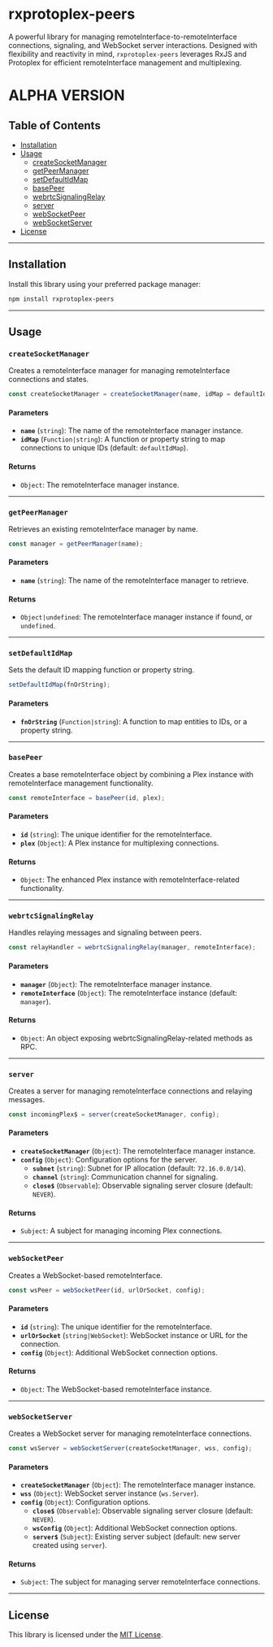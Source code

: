 # rxprotoplex-peers

A powerful library for managing remoteInterface-to-remoteInterface connections, signaling, and WebSocket server interactions. Designed with flexibility and reactivity in mind, `rxprotoplex-peers` leverages RxJS and Protoplex for efficient remoteInterface management and multiplexing.

# ALPHA VERSION

## Table of Contents

- [Installation](#installation)
- [Usage](#usage)
  - [createSocketManager](#peermanager)
  - [getPeerManager](#getpeermanager)
  - [setDefaultIdMap](#setdefaultidmap)
  - [basePeer](#basepeer)
  - [webrtcSignalingRelay](#webrtcSignalingRelay)
  - [server](#server)
  - [webSocketPeer](#websocketpeer)
  - [webSocketServer](#websocketserver)
- [License](#license)

---

## Installation

Install this library using your preferred package manager:

```bash
npm install rxprotoplex-peers
```

---

## Usage

### `createSocketManager`

Creates a remoteInterface manager for managing remoteInterface connections and states.

```javascript
const createSocketManager = createSocketManager(name, idMap = defaultIdMap);
```

#### Parameters
- **`name`** (`string`): The name of the remoteInterface manager instance.
- **`idMap`** (`Function|string`): A function or property string to map connections to unique IDs (default: `defaultIdMap`).

#### Returns
- `Object`: The remoteInterface manager instance.

---

### `getPeerManager`

Retrieves an existing remoteInterface manager by name.

```javascript
const manager = getPeerManager(name);
```

#### Parameters
- **`name`** (`string`): The name of the remoteInterface manager to retrieve.

#### Returns
- `Object|undefined`: The remoteInterface manager instance if found, or `undefined`.

---

### `setDefaultIdMap`

Sets the default ID mapping function or property string.

```javascript
setDefaultIdMap(fnOrString);
```

#### Parameters
- **`fnOrString`** (`Function|string`): A function to map entities to IDs, or a property string.

---

### `basePeer`

Creates a base remoteInterface object by combining a Plex instance with remoteInterface management functionality.

```javascript
const remoteInterface = basePeer(id, plex);
```

#### Parameters
- **`id`** (`string`): The unique identifier for the remoteInterface.
- **`plex`** (`Object`): A Plex instance for multiplexing connections.

#### Returns
- `Object`: The enhanced Plex instance with remoteInterface-related functionality.

---

### `webrtcSignalingRelay`

Handles relaying messages and signaling between peers.

```javascript
const relayHandler = webrtcSignalingRelay(manager, remoteInterface);
```

#### Parameters
- **`manager`** (`Object`): The remoteInterface manager instance.
- **`remoteInterface`** (`Object`): The remoteInterface instance (default: `manager`).

#### Returns
- `Object`: An object exposing webrtcSignalingRelay-related methods as RPC.

---

### `server`

Creates a server for managing remoteInterface connections and relaying messages.

```javascript
const incomingPlex$ = server(createSocketManager, config);
```

#### Parameters
- **`createSocketManager`** (`Object`): The remoteInterface manager instance.
- **`config`** (`Object`): Configuration options for the server.
    - **`subnet`** (`string`): Subnet for IP allocation (default: `72.16.0.0/14`).
    - **`channel`** (`string`): Communication channel for signaling.
    - **`close$`** (`Observable`): Observable signaling server closure (default: `NEVER`).

#### Returns
- `Subject`: A subject for managing incoming Plex connections.

---

### `webSocketPeer`

Creates a WebSocket-based remoteInterface.

```javascript
const wsPeer = webSocketPeer(id, urlOrSocket, config);
```

#### Parameters
- **`id`** (`string`): The unique identifier for the remoteInterface.
- **`urlOrSocket`** (`string|WebSocket`): WebSocket instance or URL for the connection.
- **`config`** (`Object`): Additional WebSocket connection options.

#### Returns
- `Object`: The WebSocket-based remoteInterface instance.

---

### `webSocketServer`

Creates a WebSocket server for managing remoteInterface connections.

```javascript
const wsServer = webSocketServer(createSocketManager, wss, config);
```

#### Parameters
- **`createSocketManager`** (`Object`): The remoteInterface manager instance.
- **`wss`** (`Object`): WebSocket server instance (`ws.Server`).
- **`config`** (`Object`): Configuration options.
    - **`close$`** (`Observable`): Observable signaling server closure (default: `NEVER`).
    - **`wsConfig`** (`Object`): Additional WebSocket connection options.
    - **`server$`** (`Subject`): Existing server subject (default: new server created using `server`).

#### Returns
- `Subject`: The subject for managing server remoteInterface connections.

---

## License

This library is licensed under the [MIT License](LICENSE).